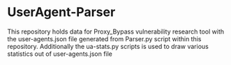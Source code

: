 # UserAgent-Parser
This repository holds data for Proxy_Bypass vulnerability research tool with the user-agents.json file generated from Parser.py script within this repository. Additionally the ua-stats.py scripts is used to draw various statistics out of user-agents.json file
